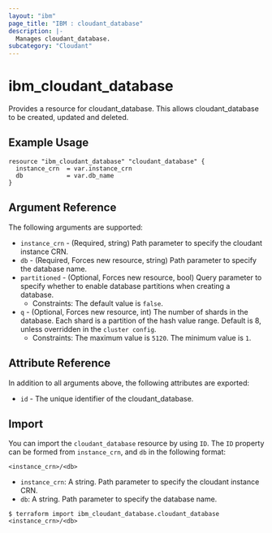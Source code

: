 ```yaml
---
layout: "ibm"
page_title: "IBM : cloudant_database"
description: |-
  Manages cloudant_database.
subcategory: "Cloudant"
---
```


# ibm\_cloudant_database

Provides a resource for cloudant_database. This allows cloudant_database to be created, updated and deleted.

## Example Usage

```hcl
resource "ibm_cloudant_database" "cloudant_database" {
  instance_crn  = var.instance_crn
  db            = var.db_name
}  
```

## Argument Reference

The following arguments are supported:

* `instance_crn` - (Required, string) Path parameter to specify the cloudant instance CRN.
* `db` - (Required, Forces new resource, string) Path parameter to specify the database name.
* `partitioned` - (Optional, Forces new resource, bool) Query parameter to specify whether to enable database partitions when creating a database.
  * Constraints: The default value is `false`.
* `q` - (Optional, Forces new resource, int) The number of shards in the database. Each shard is a partition of the hash value range. Default is 8, unless overridden in the `cluster config`.
  * Constraints: The maximum value is `5120`. The minimum value is `1`.

## Attribute Reference

In addition to all arguments above, the following attributes are exported:

* `id` - The unique identifier of the cloudant_database.

## Import

You can import the `cloudant_database` resource by using `ID`.
The `ID` property can be formed from `instance_crn`, and `db` in the following format:

```
<instance_crn>/<db>
```
* `instance_crn`: A string. Path parameter to specify the cloudant instance CRN.
* `db`: A string. Path parameter to specify the database name.

```
$ terraform import ibm_cloudant_database.cloudant_database <instance_crn>/<db>
```
